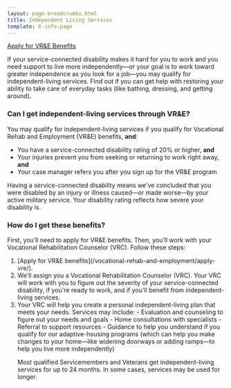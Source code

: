 ```yaml
---
layout: page-breadcrumbs.html
title: Independent Living Services
template: 6-info-page
---
```



<div class="action-bar">
  <div class="row">
    <div class="small-12 columns">
      <a class="usa-button-primary va-button-primary" href="/vocational-rehab-and-employment/apply-vre/">Apply for VR&amp;E Benefits</a>
    </div>
  </div>
</div>

If your service-connected disability makes it hard for you to work and you need support to live more independently—or your goal is to work toward greater independence as you look for a job—you may qualify for independent-living services. Find out if you can get help with restoring your ability to take care of everyday tasks (like bathing, dressing, and getting around).


<div class="call-out" markdown="1">

### Can I get independent-living services through VR&amp;E?

You may qualify for independent-living services if you qualify for Vocational Rehab and Employment (VR&E) benefits, **and**:

- You have a service-connected disability rating of 20&#37; or higher, **and**
- Your injuries prevent you from seeking or returning to work right away, **and**
- Your case manager refers you after you sign up for the VR&amp;E program

Having a service-connected disability means we've concluded that you were disabled by an injury or illness caused—or made worse—by your active military service. Your disability rating reflects how severe your disability is.

</div>

### How do I get these benefits?

First, you’ll need to apply for VR&E benefits. Then, you’ll work with your Vocational Rehabilitation Counselor (VRC). Follow these steps:

<ol class="process" markdown="0">

<li class="step one wow fadeIn animated" markdown="1">
[Apply for VR&E benefits](/vocational-rehab-and-employment/apply-vre/).
</li>

<li class="step two wow fadeIn animated" markdown="1">
We'll assign you a Vocational Rehabilitation Counselor (VRC). Your VRC will work with you to figure out the severity of your service-connected disability, if you're ready to work, and if you'll benefit from independent-living services.
</li>

<li class="step three last wow fadeIn animated animated" markdown="0">
Your VRC will help you create a personal independent-living plan that meets your needs. Services may include:
- Evaluation and counseling to figure out your needs and goals
- Home consultations with specialists
- Referral to support resources
- Guidance to help you understand if you qualify for our adaptive-housing programs (which can help you make changes to your home—like widening doorways or adding ramps—to help you live more independently)
</li>

Most qualified Servicemembers and Veterans get independent-living services for up to 24 months. In some cases, services may be used for longer.

</ol>
